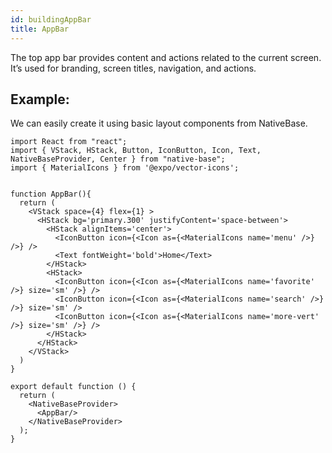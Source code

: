 ```yaml
---
id: buildingAppBar
title: AppBar
---
```


The top app bar provides content and actions related to the current screen. It’s used for branding, screen titles, navigation, and actions.

## Example:

We can easily create it using basic layout components from NativeBase.

```SnackPlayer name=App%20Bar
import React from "react";
import { VStack, HStack, Button, IconButton, Icon, Text, NativeBaseProvider, Center } from "native-base";
import { MaterialIcons } from '@expo/vector-icons';


function AppBar(){
  return (
    <VStack space={4} flex={1} >
      <HStack bg='primary.300' justifyContent='space-between'>
        <HStack alignItems='center'>
          <IconButton icon={<Icon as={<MaterialIcons name='menu' />} />} />
          <Text fontWeight='bold'>Home</Text>
        </HStack>
        <HStack>
          <IconButton icon={<Icon as={<MaterialIcons name='favorite' />} size='sm' />} />
          <IconButton icon={<Icon as={<MaterialIcons name='search' />} />} size='sm' />
          <IconButton icon={<Icon as={<MaterialIcons name='more-vert' />} size='sm' />} />
        </HStack>
      </HStack>
    </VStack>
  )
}

export default function () {
  return (
    <NativeBaseProvider>
      <AppBar/>
    </NativeBaseProvider>
  );
}
```
